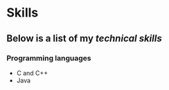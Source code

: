 # __Skills__

## Below is a list of my _**technical skills**_

### Programming languages
- C and C++
- Java
